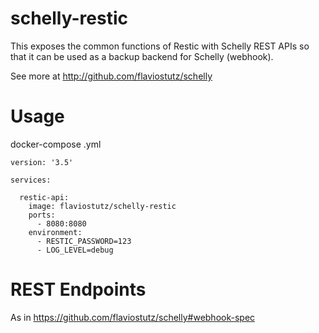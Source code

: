 # schelly-restic
This exposes the common functions of Restic with Schelly REST APIs so that it can be used as a backup backend for Schelly (webhook).

See more at http://github.com/flaviostutz/schelly

# Usage

docker-compose .yml

```
version: '3.5'

services:

  restic-api:
    image: flaviostutz/schelly-restic
    ports:
      - 8080:8080
    environment:
      - RESTIC_PASSWORD=123
      - LOG_LEVEL=debug
```

# REST Endpoints

As in https://github.com/flaviostutz/schelly#webhook-spec
